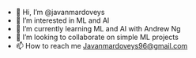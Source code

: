 - 👋 Hi, I’m @javanmardoveys
- 👀 I’m interested in ML and AI
- 🌱 I’m currently learning ML and AI with Andrew Ng
- 💞️ I’m looking to collaborate on simple ML projects
- 📫 How to reach me Javanmardoveys96@gmail.com

<!---
javanmardoveys/javanmardoveys is a ✨ special ✨ repository because its `README.md` (this file) appears on your GitHub profile.
You can click the Preview link to take a look at your changes.
--->
